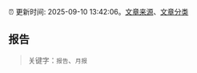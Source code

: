:alarm_clock: 更新时间: 2025-09-10 13:42:06。[文章来源](/README.md)、[文章分类](/TAGS.md)

## 报告


> 关键字：`报告`、`月报`



